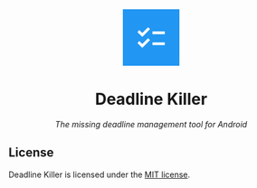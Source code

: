 <div align="center">
    <img src="app/src/main/ic_launcher-playstore.png" width="100" height="100">
    <h1>Deadline Killer</h1>
    <p><em>The missing deadline management tool for Android</em></p>
</div>

## License

Deadline Killer is licensed under the [MIT license](https://opensource.org/licenses/MIT).
